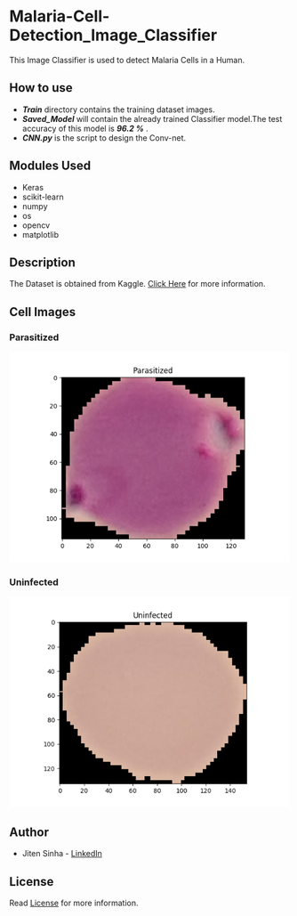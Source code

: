 # Malaria-Cell-Detection_Image_Classifier
This Image Classifier is used to detect Malaria Cells in a Human.

## How to use
- ***Train*** directory contains the training dataset images.
- ***Saved_Model*** will contain the already trained Classifier model.The test accuracy of this model is ***96.2 %*** .
- ***CNN.py*** is the script to design the Conv-net.

## Modules Used
- Keras
- scikit-learn
- numpy
- os
- opencv
- matplotlib

## Description
The Dataset is obtained from Kaggle. [Click Here](https://www.kaggle.com/iarunava/cell-images-for-detecting-malaria/home) for more information.

## Cell Images

### Parasitized
![picture](Parasitized.jpg)

### Uninfected
![picture](Uninfected.jpg)

## Author
- Jiten Sinha - [LinkedIn](https://www.linkedin.com/in/jiten-sinha-131043159/)

## License
Read [License](https://github.com/jitensinha98/Malaria-Cell-Detection_Image_Classifier/blob/master/LICENSE) for more information.
